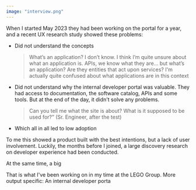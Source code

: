 ```yaml
---
image: "interview.png"
---
```


When I started May 2023 they had been working on the portal for a year, and a recent UX research study showed these problems:

- Did not understand the concepts

  > What’s an application? I don’t know. I think I’m quite unsure about what an application is. APIs, we know what they are... but what’s an application? Are they entities that act upon services? I'm actually quite confused about what applications are in this context

- Did not understand why the internal developer portal was valuable. They had access to documentation, the software catalog, APIs and some tools. But at the end of the day, it didn't solve any problems.

  > Can you tell me what the site is about? What is it supposed to be used for?” (Sr. Engineer, after the test)

- Which all in all led to low adoption

To me this showed a product built with the best intentions, but a lack of user involvement. Luckily, the months before I joined, a large discovery research on developer experience had been conducted.

At the same time, a big

That is what I've been working on in my time at the LEGO Group. More output specific: An internal developer porta

